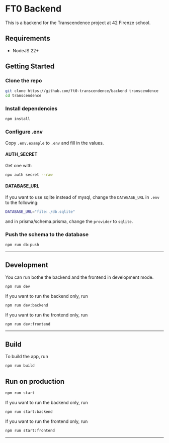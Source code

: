 # FT0 Backend

This is a backend for the Transcendence project at 42 Firenze school.

## Requirements

- NodeJS 22+

## Getting Started

### Clone the repo

```bash
git clone https://github.com/ft0-transcendence/backend transcendence
cd transcendence
```

### Install dependencies

```bash
npm install
```

### Configure .env

Copy `.env.example` to `.env` and fill in the values.

#### AUTH_SECRET

Get one with

```bash
npx auth secret --raw
```

#### DATABASE_URL

If you want to use sqlite instead of mysql, change the `DATABASE_URL` in `.env` to the following:

```bash
DATABASE_URL="file:./db.sqlite"
```

and in prisma/schema.prisma, change the `provider` to `sqlite`.

### Push the schema to the database

```bash
npm run db:push
```

---

## Development

You can run bothe the backend and the frontend in development mode.
```bash
npm run dev
```

If you want to run the backend only, run

```bash
npm run dev:backend
```

If you want to run the frontend only, run

```bash
npm run dev:frontend
```

---

## Build

To build the app, run

```bash
npm run build
```

## Run on production

```bash
npm run start
```


If you want to run the backend only, run

```bash
npm run start:backend
```

If you want to run the frontend only, run

```bash
npm run start:frontend
```

---


